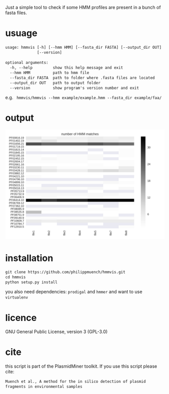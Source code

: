 Just a simple tool to check if some HMM profiles are present in a bunch of fasta files.

# usuage

```
usage: hmmvis [-h] [--hmm HMM] [--fasta_dir FASTA] [--output_dir OUT]
              [--version]

optional arguments:
  -h, --help         show this help message and exit
  --hmm HMM          path to hmm file
  --fasta_dir FASTA  path to folder where .fasta files are located
  --output_dir OUT   path to output folder
  --version          show program's version number and exit

```

e.g. ` hmmvis/hmmvis --hmm example/example.hmm --fasta_dir example/faa/`

# output
![alt text](heatmap.png "example heatmap")

# installation

```
git clone https://github.com/philippmuench/hmmvis.git
cd hmmvis
python setup.py install
```

you also need dependencies: `prodigal` and `hmmer` and want to use `virtualenv`

# licence
GNU General Public License, version 3 (GPL-3.0)


# cite
this script is part of the PlasmidMiner toolkit. If you use this script please cite:

```
Muench et al., A method for the in silico detection of plasmid fragments in environmental samples
```
